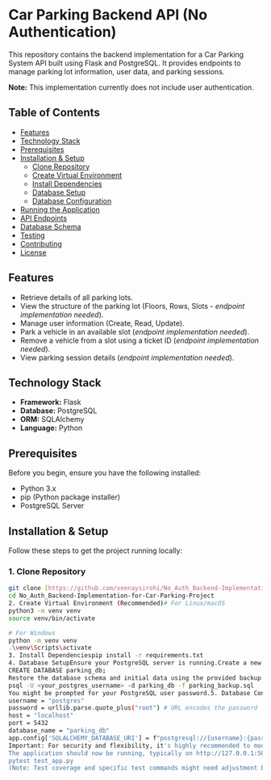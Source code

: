 # Car Parking Backend API (No Authentication)

This repository contains the backend implementation for a Car Parking System API built using Flask and PostgreSQL. It provides endpoints to manage parking lot information, user data, and parking sessions.

**Note:** This implementation currently does not include user authentication.

## Table of Contents

* [Features](#features)
* [Technology Stack](#technology-stack)
* [Prerequisites](#prerequisites)
* [Installation & Setup](#installation--setup)
    * [Clone Repository](#1-clone-repository)
    * [Create Virtual Environment](#2-create-virtual-environment-recommended)
    * [Install Dependencies](#3-install-dependencies)
    * [Database Setup](#4-database-setup)
    * [Database Configuration](#5-database-configuration)
* [Running the Application](#running-the-application)
* [API Endpoints](#api-endpoints)
* [Database Schema](#database-schema)
* [Testing](#testing)
* [Contributing](#contributing)
* [License](#license)

## Features

* Retrieve details of all parking lots.
* View the structure of the parking lot (Floors, Rows, Slots - *endpoint implementation needed*).
* Manage user information (Create, Read, Update).
* Park a vehicle in an available slot (*endpoint implementation needed*).
* Remove a vehicle from a slot using a ticket ID (*endpoint implementation needed*).
* View parking session details (*endpoint implementation needed*).

## Technology Stack

* **Framework:** Flask
* **Database:** PostgreSQL
* **ORM:** SQLAlchemy
* **Language:** Python

## Prerequisites

Before you begin, ensure you have the following installed:

* Python 3.x
* pip (Python package installer)
* PostgreSQL Server

## Installation & Setup

Follow these steps to get the project running locally:

### 1. Clone Repository

```bash
git clone [https://github.com/xeenaysirohi/No_Auth_Backend-Implementation-for-Car-Parking-Project.git](https://github.com/xeenaysirohi/No_Auth_Backend-Implementation-for-Car-Parking-Project.git)
cd No_Auth_Backend-Implementation-for-Car-Parking-Project
2. Create Virtual Environment (Recommended)# For Linux/macOS
python3 -m venv venv
source venv/bin/activate

# For Windows
python -m venv venv
.\venv\Scripts\activate
3. Install Dependenciespip install -r requirements.txt
4. Database SetupEnsure your PostgreSQL server is running.Create a new database named parking_db. You can use tools like psql or pgAdmin.-- Example using psql
CREATE DATABASE parking_db;
Restore the database schema and initial data using the provided backup file (parking_backup.sql). The command might vary depending on your OS and PostgreSQL setup.# Example using psql
psql -U <your_postgres_username> -d parking_db -f parking_backup.sql
You might be prompted for your PostgreSQL user password.5. Database ConfigurationThe database connection details are currently set directly in app.py:# Inside create_app() in app.py
username = "postgres"
password = urllib.parse.quote_plus("root") # URL encodes the password
host = "localhost"
port = 5432
database_name = "parking_db"
app.config['SQLALCHEMY_DATABASE_URI'] = f"postgresql://{username}:{password}@{host}:{port}/{database_name}"
Important: For security and flexibility, it's highly recommended to modify this to use environment variables instead of hardcoding credentials. Update the username, password, host, and port variables to match your local PostgreSQL setup if they differ from the defaults.Running the ApplicationOnce the setup is complete, you can run the Flask application using the run.py script:python run.py
The application should now be running, typically on http://127.0.0.1:5000/.API EndpointsThe following endpoints are available:MethodPathDescriptionRequest Body (JSON)ResponseGET/Welcome page with links to other GET endpoints.N/AHTML pageGET/parkinglots_detailsGet details of all parking lots.N/AJSON array of parking lot objectsGET/parking_lotGet the structure (Floors, Rows, Slots).N/AJSON (Structure depends on implementation)GET/usersGet a list of all registered users.N/AJSON array of user objectsPOST/usersCreate a new user.See User modelJSON of the created user or error messagePUT/users/<user_id>Update an existing user by ID.See User modelJSON of the updated user or error messagePOST/park_carPark a car in an available slot.Requires detailsRequires detailsDELETE/remove_car_by_ticketRemove a parked car using its ticket ID.Requires detailsRequires details(Note: Endpoints marked with "Requires details" need further implementation or clarification on request/response formats based on the full code.)Database SchemaThe application uses several SQLAlchemy models mapped to PostgreSQL tables:ParkingData: Stores general information about different parking locations.Parkinglots_Details: Seems similar to ParkingData, potentially redundant or for a different purpose (clarification needed).Floor: Represents a floor within a parking structure.Row: Represents a row of parking slots on a specific floor.Slot: Represents an individual parking slot, including its status and occupant details.User: Stores information about registered users.Reservation: Manages pre-booked reservations for slots (implementation details needed).ParkingSession: Tracks active parking sessions, linking vehicles to slots and users.Refer to app.py for detailed model definitions and parking_backup.sql for the exact table structure.TestingThe repository includes a test_app.py file. To run the tests:# Ensure you have pytest installed (pip install pytest)
pytest test_app.py
(Note: Test coverage and specific test commands might need adjustment based on the actual test setup in test_app.py.)ContributingContributions are welcome! If you'd like to contribute, please follow these steps:Fork the repository.Create a new branch (git checkout -b feature/your-feature-name).Make your changes.Commit your changes (`git commit -m '
